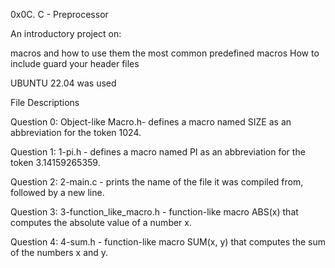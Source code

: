 0x0C. C - Preprocessor

An introductory project on:

macros and how to use them
the most common predefined macros
How to include guard your header files

UBUNTU 22.04 was used 

File Descriptions

Question 0: Object-like Macro.h- defines a macro named SIZE as an abbreviation for the token 1024.

Question 1: 1-pi.h - defines a macro named PI as an abbreviation for the token 3.14159265359.

Question 2: 2-main.c - prints the name of the file it was compiled from, followed by a new line.

Question 3: 3-function_like_macro.h - function-like macro ABS(x) that computes the absolute value of a number x.

Question 4: 4-sum.h - function-like macro SUM(x, y) that computes the sum of the numbers x and y.
